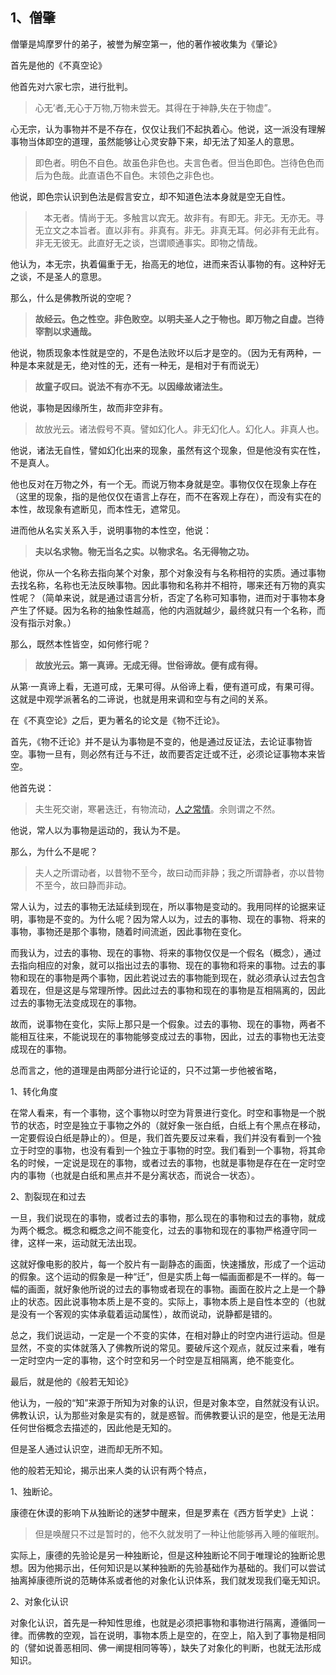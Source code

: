 <h2>1、僧肇</h2><p>僧肇是鸠摩罗什的弟子，被誉为解空第一，他的著作被收集为《肇论》</p><p>首先是他的《不真空论》</p><p>他首先对六家七宗，进行批判。</p><blockquote>心无’者,无心于万物,万物未尝无。其得在于神静,失在于物虚”。</blockquote><p>心无宗，认为事物并不是不存在，仅仅让我们不起执着心。他说，这一派没有理解事物当体即空的道理，虽然能够让心灵安静下来，却无法了知圣人的意思。</p><blockquote>即色者。明色不自色。故虽色非色也。夫言色者。但当色即色。岂待色色而后为色哉。此直语色不自色。末领色之非色也。</blockquote><p>他说，即色宗认识到色法是假言安立，却不知道色法本身就是空无自性。</p><blockquote>　本无者。情尚于无。多触言以宾无。故非有。有即无。非无。无亦无。寻无立文之本旨者。直以非有。非真有。非无。非真无耳。何必非有无此有。非无无彼无。此直好无之谈，岂谓顺通事实。即物之情哉。</blockquote><p>他认为，本无宗，执着偏重于无，抬高无的地位，进而来否认事物的有。这种好无之谈，不是圣人的意思。</p><p>那么，什么是佛教所说的空呢？</p><blockquote><b>故经云。色之性空。非色败空。以明夫圣人之于物也。即万物之自虚。岂待宰割以求通哉。</b></blockquote><p>他说，物质现象本性就是空的，不是色法败坏以后才是空的。（因为无有两种，一种是本来就是无，绝对性的无，还有一种无，是相对于有而说无）</p><blockquote><b>故童子叹曰。说法不有亦不无。以因缘故诸法生。</b></blockquote><p>他说，事物是因缘所生，故而非空非有。</p><blockquote>故放光云。诸法假号不真。譬如幻化人。非无幻化人。幻化人。非真人也。</blockquote><p>他说，诸法无自性，譬如幻化出来的现象，虽然有这个现象，但是他没有实在性，不是真人。</p><p>他也反对在万物之外，有一个无。而说万物本身就是空。事物仅仅在现象上存在（这里的现象，指的是他仅仅在语言上存在，而不在客观上存在），而没有实在的本性，故现象有遮断见，而本性无，遮常见。</p><p>进而他从名实关系入手，说明事物的本性空，他说：</p><blockquote><b>夫以名求物。物无当名之实。以物求名。名无得物之功。</b></blockquote><p>他说，你从一个名称去指向某个对象，那个对象没有与名称相符的实质。通过事物去找名称，名称也无法反映事物。因此事物和名称并不相符，哪来还有万物的真实性呢？（简单来说，就是通过语言分析，否定了名称可知事物，进而对于事物本身产生了怀疑。因为名称的抽象性越高，他的内涵就越少，最终就只有一个名称，而没有指示对象。）</p><p>那么，既然本性皆空，如何修行呢？</p><blockquote><b>故放光云。第一真谛。无成无得。世俗谛故。便有成有得。</b></blockquote><p>从第·一真谛上看，无道可成，无果可得。从俗谛上看，便有道可成，有果可得。这就是中观学派著名的二谛说，也就是用来调和空与有之间的关系。</p><p>在《不真空论》之后，更为著名的论文是《物不迁论》。</p><p>首先，《物不迁论》并不是认为事物是不变的，他是通过反证法，去论证事物皆空。事物一旦有，则必然有迁与不迁，故而要否定迁或不迁，必须论证事物本来皆空。</p><p>他首先说：</p><blockquote>夫生死交谢，寒暑迭迁，有物流动，<a href="http://link.zhihu.com/?target=https%3A//baike.baidu.com/item/%25E4%25BA%25BA%25E4%25B9%258B%25E5%25B8%25B8%25E6%2583%2585" class=" wrap external" target="_blank" rel="nofollow noreferrer">人之常情</a>。余则谓之不然。</blockquote><p>他说，常人以为事物是运动的，我认为不是。</p><p>那么，为什么不是呢？</p><blockquote>夫人之所谓动者，以昔物不至今，故曰动而非静；我之所谓静者，亦以昔物不至今，故曰静而非动。</blockquote><p>常人认为，过去的事物无法延续到现在，所以事物是变动的。我用同样的论据来证明，事物是不变的。为什么呢？因为常人以为，过去的事物、现在的事物、将来的事物，事物还是那个事物，随着时间流逝，因此事物在变化。</p><p>而我认为，过去的事物、现在的事物、将来的事物仅仅是一个假名（概念），通过去指向相应的对象，就可以指出过去的事物、现在的事物和将来的事物。过去的事物和现在的事物是两个事物，因此若说过去的事物能到现在，就必须承认过去包含着现在，但是这是与常理所悖。因此过去的事物和现在的事物是互相隔离的，因此过去的事物无法变成现在的事物。</p><p>故而，说事物在变化，实际上那只是一个假象。过去的事物、现在的事物，两者不能相互往来，不能说现在的事物能够变成过去的事物，因此，过去的事物也无法变成现在的事物。</p><p>总而言之，他的道理是由两部分进行论证的，只不过第一步他被省略，</p><p>1、转化角度</p><p>在常人看来，有一个事物，这个事物以时空为背景进行变化。时空和事物是一个脱节的状态，时空是独立于事物之外的（就好象一张白纸，白纸上有个黑点在移动，一定要假设白纸是静止的）。但是，我们首先要反过来看，我们并没有看到一个独立于时空的事物，也没有看到一个独立于事物的时空。我们看到一个事物，将其命名的时候，一定说是现在的事物，或者过去的事物，也就是事物是存在在一定时空内的事物（也就是白纸和黑点并不是分离状态，而说合一状态）。</p><p>2、割裂现在和过去</p><p>一旦，我们说现在的事物，或者过去的事物，那么现在的事物和过去的事物，就成为两个概念。概念和概念之间不能变化，过去的事物和现在的事物严格遵守同一律，这样一来，运动就无法出现。</p><p>这就好像电影的胶片，每一个胶片有一副静态的画面，快速播放，形成了一个运动的假象。这个运动的假象是一种“迁”，但是实质上每一幅画面都是不一样的。每一幅的画面，就好象他所说的过去的事物或者现在的事物。画面在胶片之上是一个静止的状态。因此说事物本质上是不变的。实际上，事物本质上是自性本空的（也就是没有一个客观的实体承载着运动属性），故而说动，说静都是错的。</p><p>总之，我们说运动，一定是一个不变的实体，在相对静止的时空内进行运动。但是显然，不变的实体就落入了佛教所说的常见。要破斥这个观点，就反过来看，唯有一定时空内一定的事物，这个时空和另一个时空是互相隔离，绝不能变化。</p><p>最后，就是他的《般若无知论》</p><p>他认为，一般的“知”来源于所知为对象的认识，但是对象本空，自然就没有认识。佛教认识，认为那些对象是实有的，就是惑智。而佛教要认识的是空，他是无法用任何世俗概念去描述的，因此他是无知的。</p><p>但是圣人通过认识空，进而却无所不知。</p><p>他的般若无知论，揭示出来人类的认识有两个特点，</p><p>1、独断论。</p><p>康德在休谟的影响下从独断论的迷梦中醒来，但是罗素在《西方哲学史》上说：</p><blockquote>但是唤醒只不过是暂时的，他不久就发明了一种让他能够再入睡的催眠剂。</blockquote><p>实际上，康德的先验论是另一种独断论，但是这种独断论不同于唯理论的独断论思想。因为他揭示出，任何知识是以某种独断的先验基础作为基础的。我们可以尝试抽离掉康德所说的范畴体系或者他的对象化认识体系，我们就发现我们毫无知识。</p><p>2、对象化认识</p><p>对象化认识，首先是一种知性思维，也就是必须把事物和事物进行隔离，遵循同一律。而佛教的空观，旨在说明，事物本质上是空的，在空上，陷入到了事物是相同的（譬如说善恶相同、佛一阐提相同等等），缺失了对象化的判断，也就无法形成知识。</p><p></p><p></p><p></p><p></p>